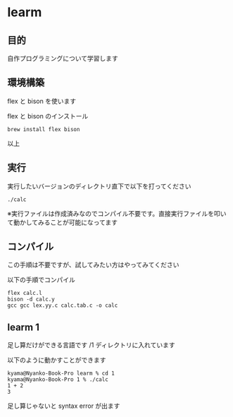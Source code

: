 
# learm

## 目的

自作プログラミングについて学習します


## 環境構築

flex と bison を使います

flex と bison のインストール
```
brew install flex bison
```

以上

## 実行

実行したいバージョンのディレクトリ直下で以下を打ってください

```
./calc
```

※実行ファイルは作成済みなのでコンパイル不要です。直接実行ファイルを叩いて動かしてみることが可能になってます

## コンパイル

この手順は不要ですが、試してみたい方はやってみてください

以下の手順でコンパイル

```
flex calc.l
bison -d calc.y
gcc gcc lex.yy.c calc.tab.c -o calc
```


## learm 1

足し算だけができる言語です
/1 ディレクトリに入れています

以下のように動かすことができます

```
kyama@Nyanko-Book-Pro learm % cd 1
kyama@Nyanko-Book-Pro 1 % ./calc
1 + 2
3
```

足し算じゃないと syntax error が出ます
